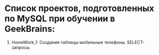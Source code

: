 # Список проектов, подготовленных по MySQL при обучении в GeekBrains:
1. HomeWork_1: Создание таблицы мобильные телефоны. SELECT-запросы.
